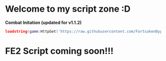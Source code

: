 # Welcome to my script zone :D
**Combat Initation (updated for v1.1.2)**
```lua
loadstring(game:HttpGet('https://raw.githubusercontent.com/FartsakenBypasser/Scripts-Made-In-Ohio/main/combatinitiation.luau'))()
```
# FE2 Script coming soon!!!
